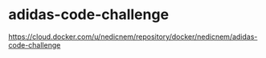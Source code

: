# adidas-code-challenge

https://cloud.docker.com/u/nedicnem/repository/docker/nedicnem/adidas-code-challenge
